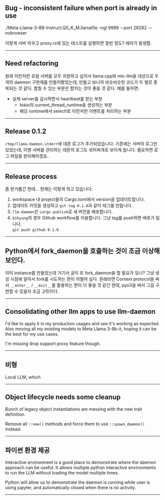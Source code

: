 ## Bug - inconsistent failure when port is already in use

./Meta-Llama-3-8B-Instruct.Q5_K_M.llamafile -ngl 9999 --port 28282 --nobrowser

이렇게 서버 띄우고 proxy.rs에 있는 테스트를 실행하면 절반 정도? 에러가 발생함.

---

## Need refactoring

원래 이런저런 로컬 서버를 모두 지원하고 싶어서 llama.cpp와 mlc-llm을 대상으로
두 개의 daemon 구현체를 만들어봤었는데, 만들고 보니까 비슷비슷한 코드가 두 벌로
중복되는 것 같다. 합칠 수 있는 부분은 합치는 것이 좋을 것 같다. 예를 들자면:

- 실제 server를 감시하면서 heartbeat를 받는 부분
  - tokio의 current_thread_runtime을 생성하는 부분
  - 해당 runtime에서 select!로 이런저런 이벤트를 처리하는 부분

---

## Release 0.1.2

`/tmp/llama-daemon.stderr`에 데몬 로그가 추가되었습니다. 기존에는 서버의 로그만
있었는데, 이젠 서버를 관리하는 데몬의 로그도 섞어찌개로 보이게 됩니다. 필요하면
로그 파일을 분리해야겠죠.

---

## Release process

좀 번거롭긴 한데... 현재는 이렇게 하고 있습니다:

1. workspace 내 project들의 Cargo.toml에서 version을 업데이트합니다.
2. 업데이트 커밋을 생성하고 `git tag 0.1.0`과 같이 태그를 만듭니다.
3. `llm-daemon`은 `cargo publish`로 새 버전을 배포합니다.
4. `bihyung`의 경우 Github workflow를 이용합니다. 그냥 tag를 push하면 배포가
   됩니다.  
   `git push github 0.1.0`

---

## Python에서 fork_daemon을 호출하는 것이 조금 이상해보인다.

이미 instance를 만들었는데 거기서 굳이 또 fork_daemon을 할 필요가 있나? 그냥
생성 시점에 알아서 fork를 시도하는 편이 어떨까 싶다. 원래라면 Context protocol을
써서 `__enter__` / `__exit__`를 활용하는 편이 더 좋을 것 같긴 한데, pyo3을 써서
그걸 구현할 수 있을지 조금 고민이다.

---

## Consolidating other llm apps to use llm-daemon

I'd like to apply it in my production usages and see it's working as expected.
Also moving all my existing models to Meta Llama 3-8b-it, hoping it can be the
best for my use cases.

I'm missing drop support proxy feature though.

---

## 비형

Local LLM, which 

---

## Object lifecycle needs some cleanup

Bunch of legacy object instantiations are messing with the new trait definition.

Remove all `::new()` methods and force them to use `::spawn_daemon()` instead.

---

## 파이썬 환경 제공

Interactive environment is a good place to demonstrate where the daemon approach
can be useful. It allows multiple python interactive environments to run the LLM
without loading the model multiple times.

Python will allow us to demonstrate the daemon is running while user is using
jupyter, and automatically closed when there is no activity.

---
